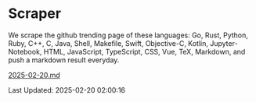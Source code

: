 # Scraper

We scrape the github trending page of these languages: Go, Rust, Python, Ruby, C++, C, Java, Shell, Makefile, Swift, Objective-C, Kotlin, Jupyter-Notebook, HTML, JavaScript, TypeScript, CSS, Vue, TeX, Markdown, and push a markdown result everyday.

[2025-02-20.md](https://github.com/cumthxy/github-trending-backup/blob/master/2025-02-20.md)

Last Updated: 2025-02-20 02:00:16